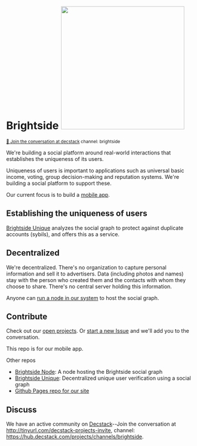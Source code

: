 # Brightside <img width="330px" src="images/brightside.svg"/>
<sup>[💬 Join the conversation at decstack](http://tinyurl.com/decstack-projects-invite) channel: brightside</sup>

We're building a social platform around real-world interactions that establishes the uniqueness of its users.

Uniqueness of users is important to applications such as universal basic income, voting, group decision-making and reputation systems.  We're building a social platform to support these.

Our current focus is to build a [mobile app](https://github.com/Brightside-Social/brightside/wiki/Brightside-Mobile).

## Establishing the uniqueness of users

[Brightside Unique](https://github.com/Brightside-Social/brightside-unique) analyzes the social graph to protect against duplicate accounts (sybils), and offers this as a service.

## Decentralized

We're decentralized.  There's no organization to capture personal information and sell it to advertisers.  Data (including photos and names) stay with the person who created them and the contacts with whom they choose to share. There's no central server holding this information. 

Anyone can [run a node in our system](https://github.com/Brightside-Social/brightside-node) to host the social graph.

## Contribute

Check out our [open projects](https://github.com/orgs/Brightside-Social/projects).  Or [start a new Issue](https://github.com/Brightside-Social/brightside/issues) and we'll add you to the conversation.

This repo is for our mobile app.

Other repos
* [Brightside Node](https://github.com/Brightside-Social/brightside-node): A node hosting the Brightside social graph
* [Brightside Unique](https://github.com/Brightside-Social/brightside-unique): Decentralized unique user verification using a social graph
* [Github Pages repo for our site](https://github.com/Brightside-Social/Brightside-Social.github.io)

## Discuss

We have an active community on [Decstack](http://decstack.com/)--Join the conversation at http://tinyurl.com/decstack-projects-invite, channel: https://hub.decstack.com/projects/channels/brightside.
